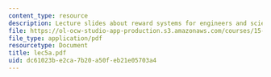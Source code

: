 ```yaml
---
content_type: resource
description: Lecture slides about reward systems for engineers and scientists.
file: https://ol-ocw-studio-app-production.s3.amazonaws.com/courses/15-980j-organizing-for-innovative-product-development-spring-2007/dc61023be2ca7b20a50feb21e05703a4_lec5a.pdf
file_type: application/pdf
resourcetype: Document
title: lec5a.pdf
uid: dc61023b-e2ca-7b20-a50f-eb21e05703a4
---
```

